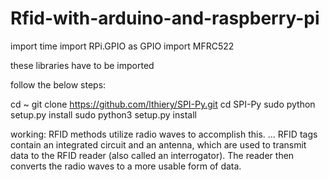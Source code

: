 # Rfid-with-arduino-and-raspberry-pi

import time
import RPi.GPIO as GPIO
import MFRC522

 these libraries have to be imported
 
 
 follow the below steps:
 
 cd ~
git clone https://github.com/lthiery/SPI-Py.git
cd SPI-Py
sudo python setup.py install
sudo python3 setup.py install

working:
RFID methods utilize radio waves to accomplish this. ... RFID tags contain an integrated circuit and an antenna, which are used to transmit data to the RFID reader (also called an interrogator). The reader then converts the radio waves to a more usable form of data.

